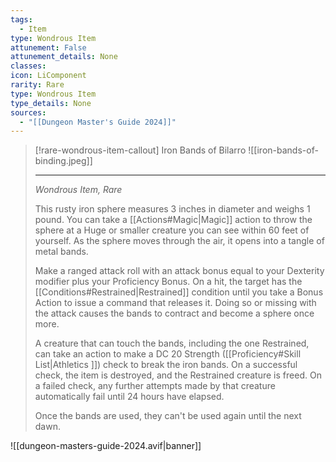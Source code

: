 ```yaml
---
tags:
  - Item
type: Wondrous Item
attunement: False
attunement_details: None
classes:
icon: LiComponent
rarity: Rare
type: Wondrous Item
type_details: None
sources: 
  - "[[Dungeon Master's Guide 2024]]"
---
```

>[!rare-wondrous-item-callout] Iron Bands of Bilarro
>![[iron-bands-of-binding.jpeg]]
>
>---
>_Wondrous Item, Rare_
>
>This rusty iron sphere measures 3 inches in diameter and weighs 1 pound. You can take a [[Actions#Magic\|Magic]] action to throw the sphere at a Huge or smaller creature you can see within 60 feet of yourself. As the sphere moves through the air, it opens into a tangle of metal bands.
>
>Make a ranged attack roll with an attack bonus equal to your Dexterity modifier plus your Proficiency Bonus. On a hit, the target has the [[Conditions#Restrained\|Restrained]] condition until you take a Bonus Action to issue a command that releases it. Doing so or missing with the attack causes the bands to contract and become a sphere once more.
>
>A creature that can touch the bands, including the one Restrained, can take an action to make a DC 20 Strength ([[Proficiency#Skill List\|Athletics ]]) check to break the iron bands. On a successful check, the item is destroyed, and the Restrained creature is freed. On a failed check, any further attempts made by that creature automatically fail until 24 hours have elapsed.
>
>Once the bands are used, they can't be used again until the next dawn.
>


![[dungeon-masters-guide-2024.avif|banner]]